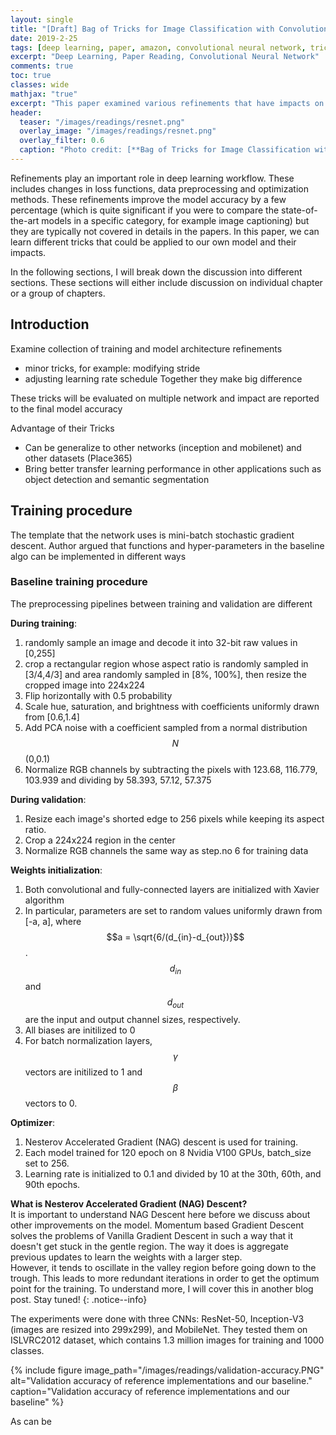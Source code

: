 ```yaml
---
layout: single
title: "[Draft] Bag of Tricks for Image Classification with Convolutional Neural Networks"
date: 2019-2-25
tags: [deep learning, paper, amazon, convolutional neural network, tricks]
excerpt: "Deep Learning, Paper Reading, Convolutional Neural Network"
comments: true
toc: true
classes: wide
mathjax: "true"
excerpt: "This paper examined various refinements that have impacts on the final model accuracy"
header:
  teaser: "/images/readings/resnet.png"
  overlay_image: "/images/readings/resnet.png"
  overlay_filter: 0.6
  caption: "Photo credit: [**Bag of Tricks for Image Classification with Convolutional Neural Networks**](https://arxiv.org/abs/1812.01187)"
---
```


Refinements play an important role in deep learning workflow. These includes changes in loss functions, data preprocessing and optimization methods. These refinements improve the model accuracy by a few percentage (which is quite significant if you were to compare the state-of-the-art models in a specific category, for example image captioning) but they are typically not covered in details in the papers. In this paper, we can learn different tricks that could be applied to our own model and their impacts.

In the following sections, I will break down the discussion into different sections. These sections will either include discussion on individual chapter or a group of chapters.

## Introduction
Examine collection of training and model architecture refinements
- minor tricks, for example: modifying stride
- adjusting learning rate schedule
Together they make big difference

These tricks will be evaluated on multiple network and impact are reported to the final model accuracy

Advantage of their Tricks
- Can be generalize to other networks (inception and mobilenet) and other datasets (Place365)
- Bring better transfer learning performance in other applications such as object detection and semantic segmentation


## Training procedure
The template that the network uses is mini-batch stochastic gradient descent.
Author argued that functions and hyper-parameters in the baseline algo can be implemented in different ways

### Baseline training procedure
The preprocessing pipelines between training and validation are different

**During training**:
1. randomly sample an image and decode it into 32-bit raw values in [0,255]
2. crop a rectangular region whose aspect ratio is randomly sampled in [3/4,4/3] and area randomly sampled in [8%, 100%], then resize the cropped image into 224x224
3. Flip horizontally with 0.5 probability
4. Scale hue, saturation, and brightness with coefficients uniformly drawn from [0.6,1.4]
5. Add PCA noise with a coefficient sampled from a normal distribution $$N$$(0,0.1)
6. Normalize RGB channels by subtracting the pixels with 123.68, 116.779, 103.939 and dividing by 58.393, 57.12, 57.375

**During validation**:
1. Resize each image's shorted edge to 256 pixels while keeping its aspect ratio.
2. Crop a 224x224 region in the center
3. Normalize RGB channels the same way as step.no 6 for training data

**Weights initialization**:
1. Both convolutional and fully-connected layers are initialized with Xavier algorithm
2. In particular, parameters are set to random values uniformly drawn from [-a, a], where $$a = \sqrt{6/(d_{in}-d_{out})}$$. $$d_{in}$$ and $$d_{out}$$ are the input and output channel sizes, respectively.
3. All biases are initilized to 0
4. For batch normalization layers, $$\gamma$$ vectors are initilized to 1 and $$\beta$$ vectors to 0.

**Optimizer**:
1. Nesterov Accelerated Gradient (NAG) descent is used for training.
2. Each model trained for 120 epoch on 8 Nvidia V100 GPUs, batch_size set to 256.
3. Learning rate is initialized to 0.1 and divided by 10 at the 30th, 60th, and 90th epochs.

**What is Nesterov Accelerated Gradient (NAG) Descent?**
<br>It is important to understand NAG Descent here before we discuss about other improvements on the model. Momentum based Gradient Descent solves the problems of Vanilla Gradient Descent in such a way that it doesn't get stuck in the gentle region. The way it does is aggregate previous updates to learn the weights with a larger step. <br>However, it tends to oscillate in the valley region before going down to the trough. This leads to more redundant iterations in order to get the optimum point for the training. To understand more, I will cover this in another blog post. Stay tuned!
{: .notice--info}

The experiments were done with three CNNs: ResNet-50, Inception-V3 (images are resized into 299x299), and MobileNet. They tested them on ISLVRC2012 dataset, which contains 1.3 million images for training and 1000 classes.

{% include figure image_path="/images/readings/validation-accuracy.PNG" alt="Validation accuracy of reference implementations and our baseline." caption="Validation accuracy of reference implementations and our baseline" %}

As can be
